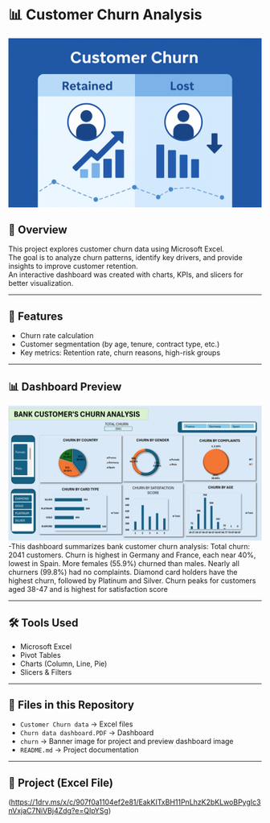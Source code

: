 # 📊 Customer Churn Analysis 
![Churn Dashboard](https://github.com/YashaswiniBaglakadi/Customer-Churn-Analysis/blob/1dd1da066d3d5a8d9552b543318a332e682d4a97/churn/churn%20data%20image.png)

## 📌 Overview
This project explores customer churn data using Microsoft Excel.  
The goal is to analyze churn patterns, identify key drivers, and provide insights to improve customer retention.  
An interactive dashboard was created with charts, KPIs, and slicers for better visualization.

---
## 🚀 Features
- Churn rate calculation  
- Customer segmentation (by age, tenure, contract type, etc.)  
- Key metrics: Retention rate, churn reasons, high-risk groups  
---
## 📊 Dashboard Preview
![Dashboard Preview](https://github.com/YashaswiniBaglakadi/Customer-Churn-Analysis/blob/1dd1da066d3d5a8d9552b543318a332e682d4a97/churn/Churn%20data%20dashboard.png)
-This dashboard summarizes bank customer churn analysis:
 Total churn: 2041 customers.
 Churn is highest in Germany and France, each near 40%, lowest in Spain.
 More females (55.9%) churned than males.
 Nearly all churners (99.8%) had no complaints.
 Diamond card holders have the highest churn, followed by Platinum and Silver.
 Churn peaks for customers aged 38-47 and is highest for satisfaction score
 
---
## 🛠 Tools Used
- Microsoft Excel  
- Pivot Tables  
- Charts (Column, Line, Pie)  
- Slicers & Filters  
---
## 📂 Files in this Repository
- ` Customer Churn data ` → Excel files
- `Churn data dashboard.PDF` → Dashboard  
- `churn` → Banner image for project and preview dashboard image   
- `README.md` → Project documentation  
---
## 🔗 Project (Excel File)
 (https://1drv.ms/x/c/907f0a1104ef2e81/EakKITxBH11PnLhzK2bKLwoBPygIc3nVxjaC7NiVBj4Zdg?e=QIpYSg)

